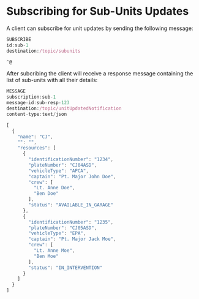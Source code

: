 # Subscribing for Sub-Units Updates

A client can subscribe for unit updates by sending the following message:

``` javascript
SUBSCRIBE
id:sub-1
destination:/topic/subunits

^@
```

After subcribing the client will receive a response message containing the list of sub-units with all their details:

``` javascript
MESSAGE
subscription:sub-1
message-id:sub-resp-123
destination:/topic/unitUpdatedNotification
content-type:text/json

[
  {
    "name": "CJ",
    "": "",
    "resources": [
      {
        "identificationNumber": "1234",
        "plateNumber": "CJ04ASD",
        "vehicleType": "APCA",
        "captain": "Pt. Major John Doe",
        "crew": [
          "Lt. Anne Doe",
          "Ben Doe"
        ],
        "status": "AVAILABLE_IN_GARAGE"
      },
      {
        "identificationNumber": "1235",
        "plateNumber": "CJ05ASD",
        "vehicleType": "EPA",
        "captain": "Pt. Major Jack Moe",
        "crew": [
          "Lt. Anne Moe",
          "Ben Moe"
        ],
        "status": "IN_INTERVENTION"
      }
    ]
  }
]
```